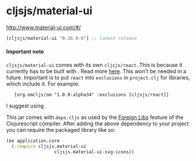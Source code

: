 # cljsjs/material-ui

http://www.material-ui.com/#/

[](dependency)
```clojure
[cljsjs/material-ui "0.16.0-0"] ;; latest release
```
[](/dependency)

#### Important note
`cljsjs/material-ui` comes with its own `cljsjs/react`. This is because it currently has to 
 be built with . Read more [here](http://www.material-ui.com/#/get-started/installation). This won't be needed in a future.
 Important is to put `react` into `exclusions` in `project.clj` for libraries, which include it.
 For example:
  
 ```
    [org.omcljs/om "1.0.0-alpha34" :exclusions [cljsjs/react]]
 ```
 I suggest using


This jar comes with `deps.cljs` as used by the [Foreign Libs][flibs] feature
of the Clojurescript compiler. After adding the above dependency to your project
you can require the packaged library like so:

```clojure
(ns application.core
  (:require cljsjs.material-ui
                  cljsjs.material-ui-svg-icons))
```

[flibs]: https://github.com/clojure/clojurescript/wiki/Packaging-Foreign-Dependencies

